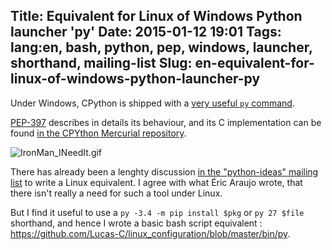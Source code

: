 Title: Equivalent for Linux of Windows Python launcher 'py'
Date: 2015-01-12 19:01
Tags: lang:en, bash, python, pep, windows, launcher, shorthand, mailing-list
Slug: en-equivalent-for-linux-of-windows-python-launcher-py
---
Under Windows, CPython is shipped with a [very useful `py` command](https://docs.python.org/3/using/windows.html#python-launcher-for-windows).

[PEP-397](https://www.python.org/dev/peps/pep-0397/) describes in details its behaviour, and its C implementation can be found [in the CPYthon Mercurial repository](https://hg.python.org/cpython/file/8b3c609f3f73/PC/launcher.c).

<img src="/lucas/wwcb/photos/IronMan_INeedIt.gif" alt="IronMan_INeedIt.gif" title="python -m antigravity">

There has already been a lenghty discussion [in the "python-ideas" mailing list](https://mail.python.org/pipermail/python-ideas/2014-April/thread.html#27633) to write a Linux equivalent. I agree with what Éric Araujo wrote, that there isn't really a need for such a tool under Linux.

But I find it useful to use a `py -3.4 -m pip install $pkg` or `py 27 $file` shorthand, and hence I wrote a basic bash script equivalent : https://github.com/Lucas-C/linux_configuration/blob/master/bin/py.